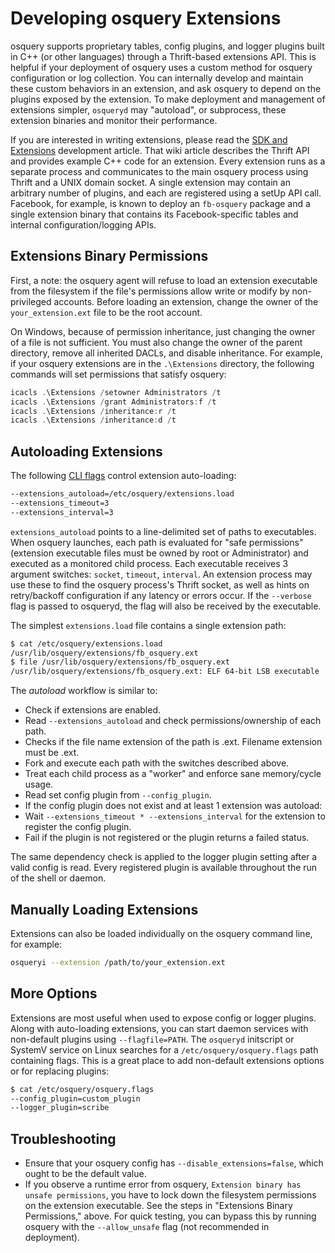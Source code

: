 # Developing osquery Extensions

osquery supports proprietary tables, config plugins, and logger plugins built in C++ (or other languages) through a Thrift-based extensions API. This is helpful if your deployment of osquery uses a custom method for osquery configuration or log collection. You can internally develop and maintain these custom behaviors in an extension, and ask osquery to depend on the plugins exposed by the extension. To make deployment and management of extensions simpler, `osqueryd` may "autoload", or subprocess, these extension binaries and monitor their performance.

If you are interested in writing extensions, please read the [SDK and Extensions](../development/osquery-sdk.md) development article. That wiki article describes the Thrift API and provides example C++ code for an extension. Every extension runs as a separate process and communicates to the main osquery process using Thrift and a UNIX domain socket. A single extension may contain an arbitrary number of plugins, and each are registered using a setUp API call. Facebook, for example, is known to deploy an `fb-osquery` package and a single extension binary that contains its Facebook-specific tables and internal configuration/logging APIs.

## Extensions Binary Permissions

First, a note: the osquery agent will refuse to load an extension executable from the filesystem if the file's permissions allow write or modify by non-privileged accounts. Before loading an extension, change the owner of the `your_extension.ext` file to be the root account.

On Windows, because of permission inheritance, just changing the owner of a file is not sufficient. You must also change the owner of the parent directory, remove all inherited DACLs, and disable inheritance. For example, if your osquery extensions are in the `.\Extensions` directory, the following commands will set permissions that satisfy osquery:

```PowerShell
icacls .\Extensions /setowner Administrators /t
icacls .\Extensions /grant Administrators:f /t
icacls .\Extensions /inheritance:r /t
icacls .\Extensions /inheritance:d /t
```

## Autoloading Extensions

The following [CLI flags](../installation/cli-flags.md) control extension auto-loading:

```sh
--extensions_autoload=/etc/osquery/extensions.load
--extensions_timeout=3
--extensions_interval=3
```

`extensions_autoload` points to a line-delimited set of paths to executables. When osquery launches, each path is evaluated for "safe permissions" (extension executable files must be owned by root or Administrator) and executed as a monitored child process. Each executable receives 3 argument switches: `socket`, `timeout`, `interval`. An extension process may use these to find the osquery process's Thrift socket, as well as hints on retry/backoff configuration if any latency or errors occur. If the `--verbose` flag is passed to osqueryd, the flag will also be received by the executable.

The simplest `extensions.load` file contains a single extension path:

```sh
$ cat /etc/osquery/extensions.load
/usr/lib/osquery/extensions/fb_osquery.ext
$ file /usr/lib/osquery/extensions/fb_osquery.ext
/usr/lib/osquery/extensions/fb_osquery.ext: ELF 64-bit LSB executable
```

The *autoload* workflow is similar to:

- Check if extensions are enabled.
- Read `--extensions_autoload` and check permissions/ownership of each path.
- Checks if the file name extension of the path is .ext. Filename extension must be .ext.
- Fork and execute each path with the switches described above.
- Treat each child process as a "worker" and enforce sane memory/cycle usage.
- Read set config plugin from `--config_plugin`.
- If the config plugin does not exist and at least 1 extension was autoload:
- Wait `--extensions_timeout * --extensions_interval` for the extension to register the config plugin.
- Fail if the plugin is not registered or the plugin returns a failed status.

The same dependency check is applied to the logger plugin setting after a valid config is read. Every registered plugin is available throughout the run of the shell or daemon.

## Manually Loading Extensions

Extensions can also be loaded individually on the osquery command line, for example:

```sh
osqueryi --extension /path/to/your_extension.ext
```

## More Options

Extensions are most useful when used to expose config or logger plugins. Along with auto-loading extensions, you can start daemon services with non-default plugins using `--flagfile=PATH`. The `osqueryd` initscript or SystemV service on Linux searches for a `/etc/osquery/osquery.flags` path containing flags. This is a great place to add non-default extensions options or for replacing plugins:

```sh
$ cat /etc/osquery/osquery.flags
--config_plugin=custom_plugin
--logger_plugin=scribe
```

## Troubleshooting

- Ensure that your osquery config has `--disable_extensions=false`, which ought to be the default value.
- If you observe a runtime error from osquery, `Extension binary has unsafe permissions`, you have to lock down the filesystem permissions on the extension executable. See the steps in "Extensions Binary Permissions," above. For quick testing, you can bypass this by running osquery with the `--allow_unsafe` flag (not recommended in deployment).
